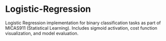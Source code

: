 # Logistic-Regression
Logistic Regression implementation for binary classification tasks as part of MICAS911 (Statistical Learning). Includes sigmoid activation, cost function visualization, and model evaluation.
